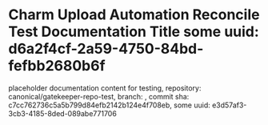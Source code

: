 # Charm Upload Automation Reconcile Test Documentation Title some uuid: d6a2f4cf-2a59-4750-84bd-fefbb2680b6f
 placeholder documentation content for testing,  repository: canonical/gatekeeper-repo-test,  branch: ,  commit sha: c7cc762736c5a5b799d84efb2142b124e4f708eb,  some uuid: e3d57af3-3cb3-4185-8ded-089abe771706
